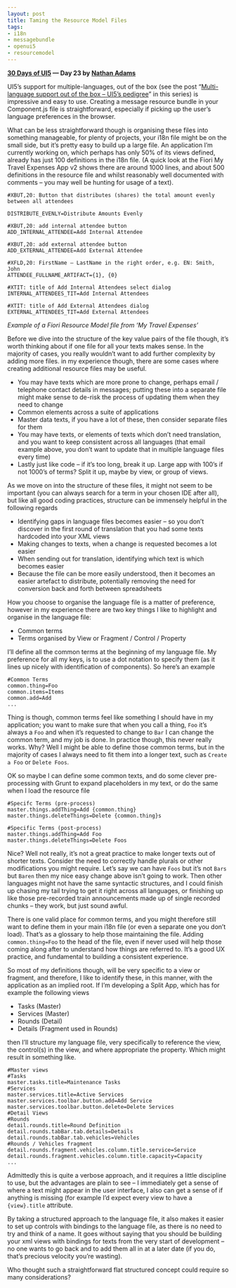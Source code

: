 ```yaml
---
layout: post
title: Taming the Resource Model Files
tags:
- i18n
- messagebundle
- openui5
- resourcemodel
---
```


**[30 Days of UI5](/2015/07/04/30-days-of-ui5/) &mdash; Day 23 by [Nathan Adams](http://twitter.com/lxinspc)**

UI5’s support for multiple-languages, out of the box (see the post “[Multi-language support out of the box – UI5’s pedigree](/2015/07/16/multi-language-support-out-of-the-box-ui5s-pedigree/)” in this series) is impressive and easy to use. Creating a message resource bundle in your Component.js file is straightforward, especially if picking up the user’s language preferences in the browser.

What can be less straightforward though is organising these files into something manageable, for plenty of projects, your i18n file might be on the small side, but it’s pretty easy to build up a large file. An application I’m currently working on, which perhaps has only 50% of its views defined, already has just 100 definitions in the i18n file. (A quick look at the Fiori My Travel Expenses App v2 shows there are around 1000 lines, and about 500 definitions in the resource file and whilst reasonably well documented with comments – you may well be hunting for usage of a text).

```
#XBUT,20: Button that distributes (shares) the total amount evenly between all attendees

DISTRIBUTE_EVENLY=Distribute Amounts Evenly

#XBUT,20: add internal attendee button  
ADD_INTERNAL_ATTENDEE=Add Internal Attendee

#XBUT,20: add external attendee button  
ADD_EXTERNAL_ATTENDEE=Add External Attendee

#XFLD,20: FirstName – LastName in the right order, e.g. EN: Smith, John  
ATTENDEE_FULLNAME_ARTIFACT={1}, {0}

#XTIT: title of Add Internal Attendees select dialog  
INTERNAL_ATTENDEES_TIT=Add Internal Attendees

#XTIT: title of Add External Attendees dialog  
EXTERNAL_ATTENDEES_TIT=Add External Attendees
```
*Example of a Fiori Resource Model file from ‘My Travel Expenses’*

Before we dive into the structure of the key value pairs of the file though, it’s worth thinking about if one file for all your texts makes sense. In the majority of cases, you really wouldn’t want to add further complexity by adding more files. in my experience though, there are some cases where creating additional resource files may be useful.

- You may have texts which are more prone to change, perhaps email / telephone contact details in messages; putting these into a separate file might make sense to de-risk the process of updating them when they need to change
- Common elements across a suite of applications
- Master data texts, if you have a lot of these, then consider separate files for them
- You may have texts, or elements of texts which don’t need translation, and you want to keep consistent across all languages (that email example above, you don’t want to update that in multiple language files every time)
- Lastly just like code – if it’s too long, break it up. Large app with 100’s if not 1000’s of terms? Split it up, maybe by view, or group of views.

As we move on into the structure of these files, it might not seem to be important (you can always search for a term in your chosen IDE after all), but like all good coding practices, structure can be immensely helpful in the following regards

- Identifying gaps in language files becomes easier – so you don’t discover in the first round of translation that you had some texts hardcoded into your XML views
- Making changes to texts, when a change is requested becomes a lot easier
- When sending out for translation, identifying which text is which becomes easier
- Because the file can be more easily understood, then it becomes an easier artefact to distribute, potentially removing the need for conversion back and forth between spreadsheets

How you choose to organise the language file is a matter of preference, however in my experience there are two key things I like to highlight and organise in the language file:

- Common terms
- Terms organised by View or Fragment / Control / Property

I’ll define all the common terms at the beginning of my language file. My preference for all my keys, is to use a dot notation to specify them (as it lines up nicely with identification of components). So here’s an example

```
#Common Terms
common.thing=Foo
common.items=Items
common.add=Add
...
```

Thing is though, common terms feel like something I should have in my application; you want to make sure that when you call a thing, `Foo` it’s always a `Foo` and when it’s requested to change to `Bar` I can change the common term, and my job is done. In practice though, this never really works. Why? Well I might be able to define those common terms, but in the majority of cases I always need to fit them into a longer text, such as `Create a Foo` or `Delete Foos`.

OK so maybe I can define some common texts, and do some clever pre-processing with Grunt to expand placeholders in my text, or do the same when I load the resource file

```
#Specifc Terms (pre-process)
master.things.addThing=Add {common.thing}
master.things.deleteThings=Delete {common.thing}s
```

```
#Specific Terms (post-process)
master.things.addThing=Add Foo
master.things.deleteThings=Delete Foos
```

Nice? Well not really, it’s not a great practice to make longer texts out of shorter texts. Consider the need to correctly handle plurals or other modifications you might require. Let’s say we can have `Foos` but it’s not `Bars` but `Baren` then my nice easy change above isn’t going to work. Then other languages might not have the same syntactic structures, and I could finish up chasing my tail trying to get it right across all languages, or finishing up like those pre-recorded train announcements made up of single recorded chunks – they work, but just sound awful.

There is one valid place for common terms, and you might therefore still want to define them in your main i18n file (or even a separate one you don’t load). That’s as a glossary to help those maintaining the file. Adding `common.thing=Foo` to the head of the file, even if never used will help those coming along after to understand how things are referred to. It’s a good UX practice, and fundamental to building a consistent experience.

So most of my definitions though, will be very specific to a view or fragment, and therefore, I like to identify these, in this manner, with the application as an implied root. If I’m developing a Split App, which has for example the following views

- Tasks (Master)
- Services (Master)
- Rounds (Detail)
- Details (Fragment used in Rounds)

then I’ll structure my language file, very specifically to reference the view, the control(s) in the view, and where appropriate the property. Which might result in something like.

```
#Master views
#Tasks
master.tasks.title=Maintenance Tasks
#Services
master.services.title=Active Services
master.services.toolbar.button.add=Add Service
master.services.toolbar.button.delete=Delete Services
#Detail Views
#Rounds
detail.rounds.title=Round Definition
detail.rounds.tabBar.tab.details=Details
detail.rounds.tabBar.tab.vehicles=Vehicles
#Rounds / Vehicles fragment
detail.rounds.fragment.vehicles.column.title.service=Service
detail.rounds.fragment.vehicles.column.title.capacity=Capacity
...
```

Admittedly this is quite a verbose approach, and it requires a little discipline to use, but the advantages are plain to see – I immediately get a sense of where a text might appear in the user interface, I also can get a sense of if anything is missing (for example I’d expect every view to have a `{view}.title` attribute.

By taking a structured approach to the language file, it also makes it easier to set up controls with bindings to the language file, as there is no need to try and think of a name. It goes without saying that you should be building your xml views with bindings for texts from the very start of development – no one wants to go back and to add them all in at a later date (if you do, that’s precious velocity you’re wasting).

Who thought such a straightforward flat structured concept could require so many considerations?


